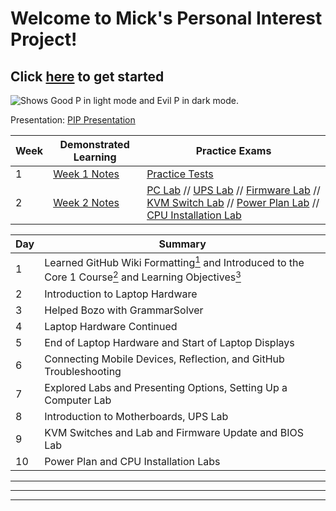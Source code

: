 # Welcome to Mick's Personal Interest Project!

## Click [here](https://www.youtube.com/watch?v=UXWckTAw3JY) to get started

<picture>
  <source media="(prefers-color-scheme: dark)" srcset="https://user-images.githubusercontent.com/112722697/199281611-ef3209cb-16ab-4d90-873b-bf7f69ab2775.png">
  <source media="(prefers-color-scheme: light)" srcset="https://user-images.githubusercontent.com/112722697/199556015-e50a0b8a-990c-4861-8722-5ab6ae109727.png">
  <img alt="Shows Good P in light mode and Evil P in dark mode." src="https://user-images.githubusercontent.com/112722697/199285242-12640e99-4fe8-4686-b011-cf814884c28a.jpeg">
</picture>

Presentation: [PIP Presentation](https://docs.google.com/presentation/d/1BYW3g8E4uTiwx9T-5mipRFStOk-WniuoF8NEB2TlrG4/edit?usp=sharing)

|Week|Demonstrated Learning|Practice Exams|
|-|-|-|
|1|[Week 1 Notes](https://docs.google.com/document/d/1L11h8u_xcf6mVdoJ-IMXnrVw_jM1tJuG2Z1UKWHqFi8/edit?usp=sharing)|[Practice Tests](https://www.examcompass.com/comptia/a-plus-certification/free-a-plus-practice-tests)|
|2|[Week 2 Notes](https://docs.google.com/document/d/1XxlczrarnW3fLXyUzkZLR5tYuBGLlifMPj6SPQGY6eM/edit?usp=sharing)|[PC Lab](https://labsimapp.testout.com/v6_0_521/index.html/productviewerdemo/242/1.2.7?labsimdemo=MjQy-MS4yLjc%3D&__hstc=185476278.1020cb5d32e3ced62f0510115954c021.1667932796430.1667932796430.1667932796430.1&__hssc=185476278.5.1667932796430&__hsfp=3184881229) // [UPS Lab](https://labsimapp.testout.com/v6_0_521/index.html?labsimdemo=MjQy-Mi41LjY%3D&__hstc=185476278.10ee7155010a9157d8e5108907f6fc26.1668013013794.1668013013794.1668013013794.1&__hssc=185476278.5.1668013013794&__hsfp=1675549312) // [Firmware Lab](https://labsimapp.testout.com/v6_0_523/index.html/productviewerdemo/242/12.10.8?labsimdemo=MjQy-MTIuMTAuOA%3D%3D&__hstc=185476278.1020cb5d32e3ced62f0510115954c021.1667932796430.1667932796430.1668104218973.2&__hssc=185476278.1.1668104218973&__hsfp=3184881229) // [KVM Switch Lab](https://labsimapp.testout.com/v6_0_523/index.html/productviewerdemo/242/4.1.3?labsimdemo=MjQy-NC4xLjM%3D&__hstc=185476278.1020cb5d32e3ced62f0510115954c021.1667932796430.1667932796430.1668104218973.2&__hssc=185476278.1.1668104218973&__hsfp=3184881229) // [Power Plan Lab](https://labsimapp.testout.com/v6_0_523/index.html/productviewerdemo/242/9.3.6?labsimdemo=MjQy-OS4zLjY%3D&__hstc=185476278.1020cb5d32e3ced62f0510115954c021.1667932796430.1668104218973.1668190120933.3&__hssc=185476278.1.1668190120933&__hsfp=3184881229) // [CPU Installation Lab](https://labsimapp.testout.com/v6_0_523/index.html/productviewerdemo/242/3.5.7?labsimdemo=MjQy-My41Ljc%3D&__hstc=185476278.1020cb5d32e3ced62f0510115954c021.1667932796430.1668104218973.1668190120933.3&__hssc=185476278.1.1668190120933&__hsfp=3184881229)|

|Day|Summary|
|-|-|
|1|Learned GitHub Wiki Formatting[<sup>1</sup>] and Introduced to the Core 1 Course[<sup>2</sup>] and Learning Objectives[<sup>3</sup>]|
|2|Introduction to Laptop Hardware|
|3|Helped Bozo with GrammarSolver|
|4|Laptop Hardware Continued|
|5|End of Laptop Hardware and Start of Laptop Displays|
|6|Connecting Mobile Devices, Reflection, and GitHub Troubleshooting|
|7|Explored Labs and Presenting Options, Setting Up a Computer Lab|
|8|Introduction to Motherboards, UPS Lab|
|9|KVM Switches and Lab and Firmware Update and BIOS Lab|
|10|Power Plan and CPU Installation Labs|


<hr>
<hr>
<hr>

[<sup>1</sup>]: https://docs.github.com/en/get-started/writing-on-github/getting-started-with-writing-and-formatting-on-github/basic-writing-and-formatting-syntax#paragraphs
[<sup>3</sup>]: https://partners.comptia.org/docs/default-source/resources/comptia-a-220-1101-exam-objectives-(3-0)
[<sup>2</sup>]: https://www.youtube.com/watch?v=87t6P5ZHTP0&list=PLG49S3nxzAnnOmvg5UGVenB_qQgsh01uC
